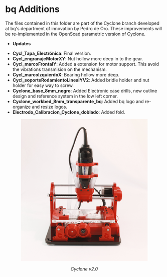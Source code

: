 
bq Additions
===========================
The files contained in this folder are part of the Cyclone branch developed at bq's department of innovation by Pedro de Oro. These improvements will be re-implemented in the OpenScad parametric version of Cyclone.

* **Updates**

- **Cycl_Tapa_Electrónica**: Final version.
- **Cycl_engranajeMotorXY**: Nut hollow more deep in to the gear.
- **Cycl_marcoFrontalY**: Added a extension for motor support. This avoid the vibrations transmision on the mechanism.
- **Cycl_marcoIzquierdoX**: Bearing hollow more deep.
- **Cycl_soporteRodamientoLinealYV2**: Added bridle holder and nut holder for easy way to screw.
- **Cyclone_base_8mm_negro**: Added Electronic case drills, new outline design and reference system in the low left corner.
- **Cyclone_workbed_8mm_transparente_bq**: Added bq logo and re-organize and resize logos.
- **Electrodo_Calibracion_Cyclone_doblado**: Added fold.

<p align="center">
<img src="Media/CycloneV2.jpg" width="80%">
<div align="center"><i>Cyclone v2.0</i></div>
</p>



